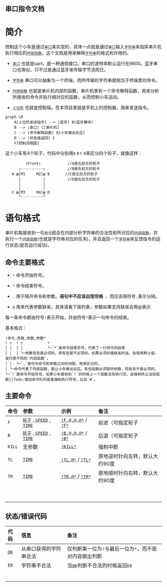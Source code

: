 ## 串口指令文档

# 简介

控制这个小车是通过<abbr title="也就是uart，是一种通信接口，串口的波特率默认运行在9600。蓝牙串口也类似，只不过是通过蓝牙来传输字节流而已。">`串口`</abbr>来实现的，具体一点就是通过<abbr title="也就是uart，是一种通信接口，串口的波特率默认运行在9600。蓝牙串口也类似，只不过是通过蓝牙来传输字节流而已。">`串口`</abbr>输入<abbr title="串口可以抽象为一个终端，而所传输的字符串就相当于终端里的命令。">`字符串`</abbr>来指挥单片机执行相应的<abbr title="也就是单片机内部的函数，单片机里有一个命令解释函数，用来分析所接收的命令并执行相对应的函数，从而控制小车运动。">`内部函数`</abbr>。这个文档是用来解释<abbr title="串口可以抽象为一个终端，而所传输的字符串就相当于终端里的命令。">`字符串`</abbr>的格式和作用的。

* <abbr title="也就是uart，是一种通信接口，串口的波特率默认运行在9600。蓝牙串口也类似，只不过是通过蓝牙来传输字节流而已。">`串口`</abbr> 也就是uart，是一种通信接口，串口的波特率默认运行在9600。蓝牙串口也类似，只不过是通过蓝牙来传输字节流而已。

* <abbr title="串口可以抽象为一个终端，而所传输的字符串就相当于终端里的命令。">`字符串`</abbr> 串口可以抽象为一个终端，而所传输的字符串就相当于终端里的命令。

* <abbr title="也就是单片机内部的函数，单片机里有一个命令解释函数，用来分析所接收的命令并执行相对应的函数，从而控制小车运动。">`内部函数`</abbr> 也就是单片机内部的函数，单片机里有一个命令解释函数，用来分析所接收的命令并执行相对应的函数，从而控制小车运动。

* <abbr title="也就是控制端，在本项目里就是手机上的控制器，用来发送指令。">`上位机`</abbr> 也就是控制端，在本项目里就是手机上的控制器，用来发送指令。

```mermaid
graph LR
    A[上位机发送指令] --> |蓝牙| B(蓝牙模块)
    B --> |串口| C[单片机]
    C --> |命令解释函数| D[小车做出反应]
    D --> |状态值返回| C
    F[控制流程图]
```

这个小车有4个轮子，代码中分别用`A` `B` `C` `D`来区分四个轮子，就像这样：

```
         ↑Front↑            //A是左前方的轮子
      ┌----------┐          //B是右前方的轮子
   A ▤│M1     M2│▤ B       //C是左后方的轮子
      │          │          //D是右后方的轮子
      │          │
      │          │
   C ▤│M3     M4│▤ D
      └----------┘       
```


# 语句格式

单片机每接收到一句<abbr title="串口可以抽象为一个终端，而所传输的字符串就相当于终端里的命令。">`命令`</abbr>就会在内部分析字符串的合法性和所对应的<abbr title="也就是单片机内部的函数，单片机里有一个命令解释函数，用来分析所接收的命令并执行相对应的函数，从而控制小车运动。">`内部函数`</abbr>，并执行一个<abbr title="也就是单片机内部的函数，单片机里有一个命令解释函数，用来分析所接收的命令并执行相对应的函数，从而控制小车运动。">`内部函数`</abbr>(也就是字符串对应的任务)，并且返回一个<abbr title="这里返回的字符串是状态代码">`字符串`</abbr>来反馈指令的运行状态(是否运行成功)。

## 命令主要格式

* `!` 命令开始符号。

* `*` 命令结束符号。

* `,` 用于隔开命令和参数。**语句中不应该出现空格` `**，而应该用符号`,`表示分隔。

* `@` 用来代表参数缺省，具体请看下面列表，参数如果支持缺省会用@表示

每一条命令都由符号`!`表示开始，并由符号`*`表示一句命令的结束。

基本格式：

```
!命令,参数,参数,参数*
↑ ┬  ↑ ┬           ↑
│ │  │ │           └─`*`是命令结束符号，代表了一行命令的结束
│ │  │ └─参数有些是必须的，而有些是不必须的。如果必须的值缺省的话，会使用默认值，或代表不同的`内部函数`。
│ │  └─`,`是作为命令和参数之间的间隔，用来区分的。
│ └─命令代表了内部函数，能让小车做出反应。有些函数必须提供参数，而有些不是必须的。
└─`!`是命令开始符号，如果小车接收到`!`的时候上一个函数没有执行完，会强制终止当前函数||Todo:增加命令队列或者强制执行符号，比如`#`。

```

## 主要命令

| 命令 | 参数 | 示例 | 备注 |
| :-----| :----- | :----- | :----- |
| `F` | <abbr title="参数是大写的ABCD，@代表全部，可以AC，BD这样指定，但一定要按照字母的顺序">`轮子`</abbr> , <abbr title="范围0~255，默认80">`SPEED`</abbr> , <abbr title="单位是ms，1000=1s,默认在中断前不会停止">`TIME`</abbr> | <abbr title="默认全部轮子，默认速度80，默认不停止">`!F,@,@,@*`</abbr> / <abbr title="和[!F,@,@,@*]等价">`!F*`</abbr> | 前进（可指定轮子 |
| `B` | <abbr title="ABCD，@代表全部，可以AC，BD这样指定">`轮子`</abbr> , <abbr title="范围0~255，默认80">`SPEED`</abbr> , <abbr title="单位是ms，1000=1s,默认在中断前不会停止">`TIME`</abbr> | <abbr title="默认全部轮子，默认速度80，默认不停止">`!B,@,@,@*`</abbr> / <abbr title="和[!B,@,@,@*]等价">`!B*`</abbr> | 后退（可指定轮子 |
| `KILL` | 无参数 | <abbr title="强行终止小车所有运动">`!KILL*`</abbr> | 强制中断 |
| `TL` |  <abbr title="单位是ms，1000=1s,默认大约旋转90度，无法做到精确">`TIME`</abbr> | <abbr title="默认向左旋转90度，无法提供精确的角度，故提供时间">`!TL,@*`</abbr> / <abbr title="原地逆时针打转">`!TL*`</abbr> | 原地逆时针向左转，默认大约90度 |
| `TR` |  <abbr title="单位是ms，1000=1s,默认大约旋转90度，无法做到精确">`TIME`</abbr> | <abbr title="默认向右旋转90度，无法提供精确的角度，故提供时间">`!TR,@*`</abbr> / <abbr title="原地顺时针打转">`!TR*`</abbr> | 原地顺时针向右转，默认大约90度 |
|  |  |  |  |
|  |  |  |  |
|  |  |  |  |
|  |  |  |  |
|  |  |  |  |
|  |  |  |  |
|  |  |  |  |
|  |  |  |  |
|  |  |  |  |

## 状态/错误代码

| 代码 | 信息 | 备注 |
| :-----| :----- | :----- | 
| <abbr title="仅判断第一位为`!`与最后一位为`*`，而不对内容做出判断">`OK`</abbr> | 从串口获得的字符串合法 | 仅判断第一位为`!`与最后一位为`*`，而不是对内容做出判断 |
| `E0` | 字符串不合法 | 当<abbr title="仅判断第一位为`!`与最后一位为`*`，而不对内容做出判断">`OK`</abbr>判断不合法的时候返回`E0` |
|  |  |  |
|  |  |  |
|  |  |  |
|  |  |  |
|  |  |  |
|  |  |  |
